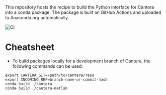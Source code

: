 This repository hosts the recipe to build the Python interface for Cantera into a conda package. The package is built on GitHub Actions and uploaded to Anaconda.org automatically.

![CI](https://github.com/Cantera/conda-recipes/workflows/CI/badge.svg)

# Cheatsheet

- To build packages locally for a development branch of Cantera, the following
  commands can be used:
```
export CANTERA_GIT=/path/to/cantera/repo
export INCOMING_REF=branch-name-or-commit-hash
conda build ./cantera
conda build ./cantera-matlab
```
